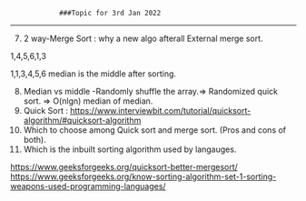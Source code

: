                 ###Topic for 3rd Jan 2022
---------------------------------------------------------------------------------------
7. 2 way-Merge Sort : why a new algo afterall 
                      External merge sort.

1,4,5,6,1,3

1,1,3,4,5,6
median is the middle after sorting.

8.  Median vs middle
   -Randomly shuffle the array.=> Randomized quick sort. => O(nlgn) median of median.
9. Quick Sort : https://www.interviewbit.com/tutorial/quicksort-algorithm/#quicksort-algorithm
10. Which to choose among Quick sort and merge sort. (Pros and cons of both).
11. Which is the inbuilt sorting algorithm used by langauges.

https://www.geeksforgeeks.org/quicksort-better-mergesort/
https://www.geeksforgeeks.org/know-sorting-algorithm-set-1-sorting-weapons-used-programming-languages/